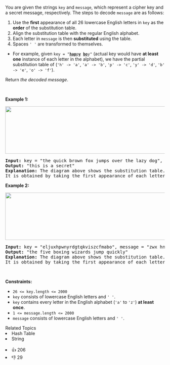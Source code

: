 <p>You are given the strings <code>key</code> and <code>message</code>, which represent a cipher key and a secret message, respectively. The steps to decode <code>message</code> are as follows:</p>

<ol> 
 <li>Use the <strong>first</strong> appearance of all 26 lowercase English letters in <code>key</code> as the <strong>order</strong> of the substitution table.</li> 
 <li>Align the substitution table with the regular English alphabet.</li> 
 <li>Each letter in <code>message</code> is then <strong>substituted</strong> using the table.</li> 
 <li>Spaces <code>' '</code> are transformed to themselves.</li> 
</ol>

<ul> 
 <li>For example, given <code>key = "<u><strong>hap</strong></u>p<u><strong>y</strong></u> <u><strong>bo</strong></u>y"</code> (actual key would have <strong>at least one</strong> instance of each letter in the alphabet), we have the partial substitution table of (<code>'h' -&gt; 'a'</code>, <code>'a' -&gt; 'b'</code>, <code>'p' -&gt; 'c'</code>, <code>'y' -&gt; 'd'</code>, <code>'b' -&gt; 'e'</code>, <code>'o' -&gt; 'f'</code>).</li> 
</ul>

<p>Return <em>the decoded message</em>.</p>

<p>&nbsp;</p> 
<p><strong>Example 1:</strong></p> 
<img alt="" src="https://assets.leetcode.com/uploads/2022/05/08/ex1new4.jpg" style="width: 752px; height: 150px;" /> 
<pre>
<strong>Input:</strong> key = "the quick brown fox jumps over the lazy dog", message = "vkbs bs t suepuv"
<strong>Output:</strong> "this is a secret"
<strong>Explanation:</strong> The diagram above shows the substitution table.
It is obtained by taking the first appearance of each letter in "<u><strong>the</strong></u> <u><strong>quick</strong></u> <u><strong>brown</strong></u> <u><strong>f</strong></u>o<u><strong>x</strong></u> <u><strong>j</strong></u>u<u><strong>mps</strong></u> o<u><strong>v</strong></u>er the <u><strong>lazy</strong></u> <u><strong>d</strong></u>o<u><strong>g</strong></u>".
</pre>

<p><strong>Example 2:</strong></p> 
<img alt="" src="https://assets.leetcode.com/uploads/2022/05/08/ex2new.jpg" style="width: 754px; height: 150px;" /> 
<pre>
<strong>Input:</strong> key = "eljuxhpwnyrdgtqkviszcfmabo", message = "zwx hnfx lqantp mnoeius ycgk vcnjrdb"
<strong>Output:</strong> "the five boxing wizards jump quickly"
<strong>Explanation:</strong> The diagram above shows the substitution table.
It is obtained by taking the first appearance of each letter in "<u><strong>eljuxhpwnyrdgtqkviszcfmabo</strong></u>".
</pre>

<p>&nbsp;</p> 
<p><strong>Constraints:</strong></p>

<ul> 
 <li><code>26 &lt;= key.length &lt;= 2000</code></li> 
 <li><code>key</code> consists of lowercase English letters and <code>' '</code>.</li> 
 <li><code>key</code> contains every letter in the English alphabet (<code>'a'</code> to <code>'z'</code>) <strong>at least once</strong>.</li> 
 <li><code>1 &lt;= message.length &lt;= 2000</code></li> 
 <li><code>message</code> consists of lowercase English letters and <code>' '</code>.</li> 
</ul>

<div><div>Related Topics</div><div><li>Hash Table</li><li>String</li></div></div><br><div><li>👍 206</li><li>👎 29</li></div>